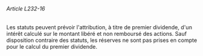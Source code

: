 ###### Article L232-16

Les statuts peuvent prévoir l'attribution, à titre de premier dividende, d'un intérêt calculé sur le montant libéré et non remboursé des actions. Sauf disposition contraire des statuts, les réserves ne sont pas prises en compte pour le calcul du premier dividende.

